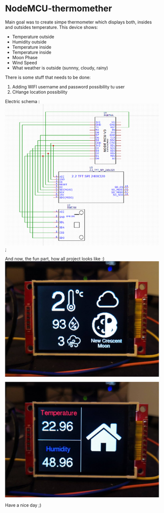 # NodeMCU-thermomether

Main goal was to create simpe thermometer which displays both, insides and outsides temperature. This device shows:
* Temperature outside
* Humidity outside
* Temperature inside
* Temperature inside
* Moon Phase
* Wind Speed
* What weather is outside (sunnny, cloudy, rainy)

There is some stuff that needs to be done:
1. Adding WIFI username and password possibility tu user
2. CHange location possibility

Electric schema :
![](Schema.PNG);

And now, the fun part, how all project looks like :)
![](first-image.jpg)

![](second-image.jpg)

Have a nice day ;)
